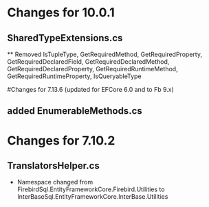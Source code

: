 # Changes for 10.0.1

## SharedTypeExtensions.cs
** Removed IsTupleType, GetRequiredMethod, GetRequiredProperty, GetRequiredDeclaredField, GetRequiredDeclaredMethod, GetRequiredDeclaredProperty, GetRequiredRuntimeMethod, GetRequiredRuntimeProperty, IsQueryableType

#Changes for 7.13.6 (updated for EFCore 6.0 and to Fb 9.x)

## added EnumerableMethods.cs

# Changes for 7.10.2 

##  TranslatorsHelper.cs
*  Namespace changed from FirebirdSql.EntityFrameworkCore.Firebird.Utilities to InterBaseSql.EntityFrameworkCore.InterBase.Utilities
